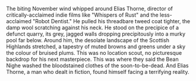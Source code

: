 The biting November wind whipped around Elias Thorne, director of critically-acclaimed indie films like "Whispers of Rust" and the less-acclaimed "Robot Dentist."  He pulled his threadbare tweed coat tighter, the damp wool scratching against his neck.  He stood on the precipice of a defunct quarry, its grey, jagged walls dropping precipitously into a murky pool far below.  Around him, the desolate landscape of the Scottish Highlands stretched, a tapestry of muted browns and greens under a sky the colour of bruised plums.  This was no location scout, no picturesque backdrop for his next masterpiece.  This was where they said the Bean Nighe washed the bloodstained clothes of the soon-to-be-dead.  And Elias Thorne, a man who dealt in fiction, found himself facing a terrifying reality.
